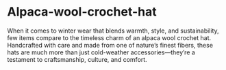 # Alpaca-wool-crochet-hat
When it comes to winter wear that blends warmth, style, and sustainability, few items compare to the timeless charm of an alpaca wool crochet hat. Handcrafted with care and made from one of nature’s finest fibers, these hats are much more than just cold-weather accessories—they’re a testament to craftsmanship, culture, and comfort.
